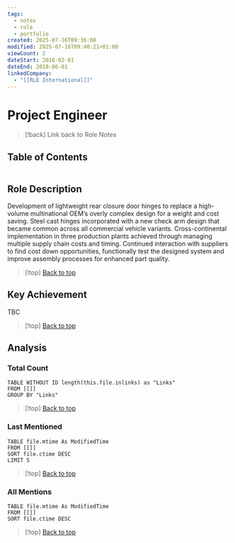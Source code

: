 ```yaml
---
tags:
  - notes
  - role
  - portfolio
created: 2025-07-16T09:36:00
modified: 2025-07-16T09:40:21+01:00
viewCount: 2
dateStart: 2016-02-01
dateEnd: 2018-06-01
linkedCompany:
  - "[[RLE International]]"
---
```


# Project Engineer

> [!back] Link back to <span class="theme-link">Role Notes</span>

## Table of Contents
```table-of-contents
```

## Role Description

Development of lightweight rear closure door hinges to replace a high-volume multinational OEM’s overly complex design for a weight and cost saving. Steel cast hinges incorporated with a new check arm design that became common across all commercial vehicle variants. Cross-continental implementation in three production plants achieved through managing multiple supply chain costs and timing. Continued interaction with suppliers to find cost down opportunities, functionally test the designed system and improve assembly processes for enhanced part quality.

>[!top] [Back to top](#Table%20of%20Contents)

## Key Achievement

TBC

>[!top] [Back to top](#Table%20of%20Contents)

## Analysis

### Total Count

```dataview
TABLE WITHOUT ID length(this.file.inlinks) as "Links"
FROM [[]]
GROUP BY "Links"
```

>[!top] [Back to top](#Table%20of%20Contents)

### Last Mentioned

```dataview
TABLE file.mtime As ModifiedTime
FROM [[]]
SORT file.ctime DESC
LIMIT 5
```

>[!top] [Back to top](#Table%20of%20Contents)

### All Mentions

```dataview
TABLE file.mtime As ModifiedTime
FROM [[]]
SORT file.ctime DESC
```

>[!top] [Back to top](#Table%20of%20Contents)